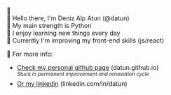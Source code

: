 :ocean:  
:small_blue_diamond: Hello there, I'm Deniz Alp Atun (@datun)  
:small_blue_diamond: My main strength is Python  
:small_blue_diamond: I enjoy learning new things every day  
:small_blue_diamond: Currently I'm improving my front-end skills (js/react)

:mag_right: For more info:
- [Check my personal github page](https://datun.github.io/) (datun.github.io)  
<sup>*Stuck in permanent improvement and renovation cycle*</sup>
- [Or my linkedin](https://www.linkedin.com/in/datun/) (linkedin.com/in/datun)
